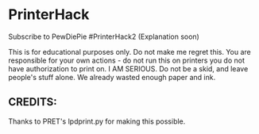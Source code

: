 # PrinterHack
Subscribe to PewDiePie #PrinterHack2 (Explanation soon)

This is for educational purposes only. Do not make me regret this. You are responsible for your own actions - do not run this on printers you do not have authorization to print on. I AM SERIOUS. Do not be a skid, and leave people's stuff alone. We already wasted enough paper and ink.

CREDITS:
---
Thanks to PRET's lpdprint.py for making this possible.
